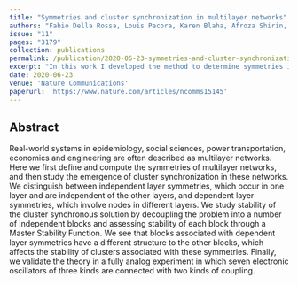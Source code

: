 ```yaml
---
title: "Symmetries and cluster synchronization in multilayer networks"
authors: "Fabio Della Rossa, Louis Pecora, Karen Blaha, Afroza Shirin, Isaac Klickstein, and Francesco Sorrentino"
issue: "11"
pages: "3179"
collection: publications
permalink: /publication/2020-06-23-symmetries-and-cluster-synchronization-in-multilayer-networks
excerpt: "In this work I developed the method to determine symmetries in multilayer networks."
date: 2020-06-23
venue: 'Nature Communications'
paperurl: 'https://www.nature.com/articles/ncomms15145'
---
```

## Abstract
Real-world systems in epidemiology, social sciences, power transportation, economics and engineering are often described as multilayer networks. Here we first define and compute the symmetries of multilayer networks, and then study the emergence of cluster synchronization in these networks. We distinguish between independent layer symmetries, which occur in one layer and are independent of the other layers, and dependent layer symmetries, which involve nodes in different layers. We study stability of the cluster synchronous solution by decoupling the problem into a number of independent blocks and assessing stability of each block through a Master Stability Function. We see that blocks associated with dependent layer symmetries have a different structure to the other blocks, which affects the stability of clusters associated with these symmetries. Finally, we validate the theory in a fully analog experiment in which seven electronic oscillators of three kinds are connected with two kinds of coupling.
